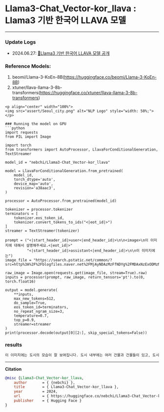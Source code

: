 # Llama3-Chat_Vector-kor_llava : Llama3 기반 한국어 LLAVA 모델
---

### Update Logs
- 2024.06.27: [🤗Llama3 기반 한국어 LLAVA 모델 공개](nebchi/Llama3-Chat_Vector-kor_llava)

### Reference Models:
1) beomi/Llama-3-KoEn-8B(https://huggingface.co/beomi/Llama-3-KoEn-8B)
2) xtuner/llava-llama-3-8b-transformers(https://huggingface.co/xtuner/llava-llama-3-8b-transformers)

```
<p align="center" width="100%">
<img src="assert/Seoul_city.png" alt="NLP Logo" style="width: 50%;">
</p>

### Running the model on GPU
```python
import requests
from PIL import Image

import torch
from transformers import AutoProcessor, LlavaForConditionalGeneration, TextStreamer

model_id = "nebchi/Llama3-Chat_Vector-kor_llava"

model = LlavaForConditionalGeneration.from_pretrained(
    model_id, 
    torch_dtype='auto', 
    device_map='auto',
    revision='a38aac3', 
)

processor = AutoProcessor.from_pretrained(model_id)

tokenizer = processor.tokenizer
terminators = [
    tokenizer.eos_token_id,
    tokenizer.convert_tokens_to_ids("<|eot_id|>")
]
streamer = TextStreamer(tokenizer)

prompt = ("<|start_header_id|>user<|end_header_id|>\n\n<image>\n이 이미지에 대해서 설명해주세요.<|eot_id|>"
          "<|start_header_id|>assistant<|end_header_id|>\n\n이 이미지에는")
image_file = "https://search.pstatic.net/common/?src=http%3A%2F%2Fblogfiles.naver.net%2FMjAyNDAzMzFfNDYg%2FMDAxNzExODMzNTM4MTU5.Xf8te7rReNi4aXtFAsjjdeCsXDv1Tr4Be5pOsuofd0Mg.i8UclMMaD91i0MEMEXXKsgloQKZQbJfVJQeqK_2UC8Yg.PNG%2F359d2185%25A3%25ADc597%25A3%25AD49a3%25A3%25ADb102%25A3%25ADdf25158be59f.png&type=sc960_832"

raw_image = Image.open(requests.get(image_file, stream=True).raw)
inputs = processor(prompt, raw_image, return_tensors='pt').to(0, torch.float16)

output = model.generate(
    **inputs,
    max_new_tokens=512,
    do_sample=True,  
    eos_token_id=terminators,
    no_repeat_ngram_size=3, 
    temperature=0.7,  
    top_p=0.9,  
    streamer=streamer
)
print(processor.decode(output[0][2:], skip_special_tokens=False))
```

### results
```python
이 이미지에는 도시의 모습이 잘 보여집니다. 도시 내부에는 여러 건물과 건물들이 있고, 도시를 연결하는 도로와 교통 시스템이 잘 발달되어 있습니다. 이 도시의 특징은 높고 광범위한 건물들과 교통망을 갖춘 것이 좋습니다.
```
---
**Citation**

```bibtex
@misc {Llama3-Chat_Vector-kor_llava,
	author       = { {nebchi} },
	title        = { Llama3-Chat_Vector-kor_llava },
	year         = 2024,
	url          = { https://huggingface.co/nebchi/Llama3-Chat_Vector-kor_llava },
	publisher    = { Hugging Face }
}
